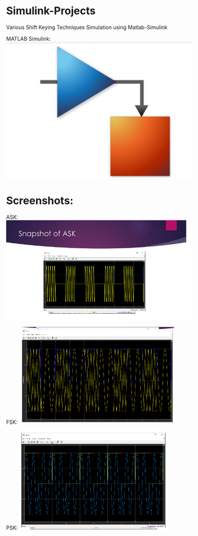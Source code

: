 # Simulink-Projects
Various Shift Keying Techniques Simulation using Matlab-Simulink

MATLAB Simulink:
![](simu.png)

# Screenshots:

ASK:
![](ask.png)

FSK:
![](fsk.png)

PSK:
![](psk.png)

